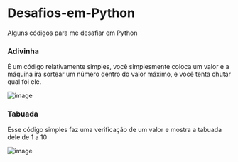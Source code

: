 # Desafios-em-Python
Alguns códigos para me desafiar em Python

### Adivinha ###
É um código relativamente simples, você simplesmente coloca um valor e a máquina ira sortear um número dentro do valor máximo, e você tenta chutar qual foi ele.

![image](https://github.com/user-attachments/assets/f341b56c-22d8-49a6-8945-8ff7bd2ed664)

### Tabuada ###
Esse código simples faz uma verificação de um valor e mostra a tabuada dele de 1 a 10

![image](https://github.com/user-attachments/assets/db2c4019-e11c-4d23-8986-44aa735ae972)

